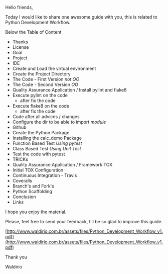 Hello friends,

Today I would like to share one awesome guide with you, this is related to Python Development Workflow.

Below the Table of Content

- Thanks
- License
- Goal
- Project
- IDE
- Create and Load the virtual environment
- Create the Project Directory
- The Code - First Version *not OO*
- The Code - Second Version *OO*
- Quality Assurance Application / Install pylint and flake8
- Execute pylint on the code
  - after fix the code
- Execute flake8 on the code
  - after fix the code
- Code after all advices / changes
- Configure the dir to be able to import *module*
- Github
- Create the Python Package
- Installing the calc_demo Package
- Function Based Test *Using pytest*
- Class Based Test *Using Unit Test*
- Test the code with pytest
- TRICKs
- Quality Assurance Application / Framework TOX
- Initial TOX Configuration
- Continuous Integration - Travis
- Coveralls
- Branch's and Fork's
- Python Scaffolding
- Conclusion
- Links

I hope you enjoy the material.

Please, feel free to send your feedback, I'll be so glad to improve this guide.

[http://www.waldirio.com.br/assets/files/Python_Development_Workflow_v1.pdf](http://www.waldirio.com.br/assets/files/Python_Development_Workflow_v1.pdf)

Thank you

Waldirio
